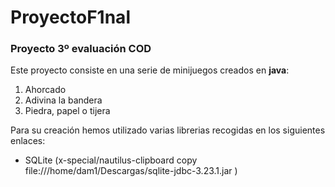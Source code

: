 # ProyectoF1nal

### Proyecto 3º evaluación COD

Este proyecto consiste en una serie de minijuegos creados en **java**:

1. Ahorcado
2. Adivina la bandera
3. Piedra, papel o tijera

Para su creación hemos utilizado varias librerias recogidas en los siguientes enlaces:

- SQLite (x-special/nautilus-clipboard
copy
file:///home/dam1/Descargas/sqlite-jdbc-3.23.1.jar
)

